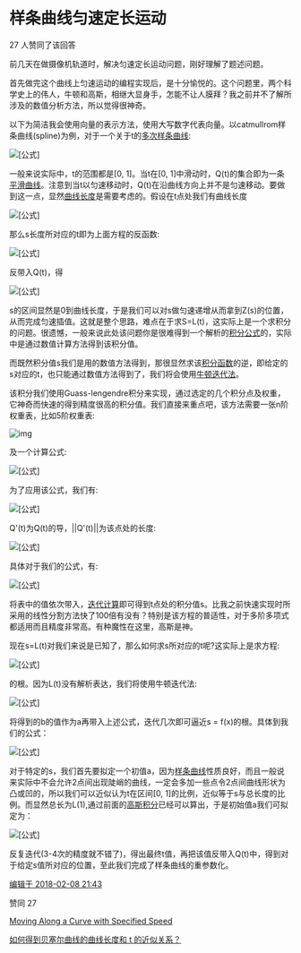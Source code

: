 # 样条曲线匀速定长运动

27 人赞同了该回答

前几天在做摄像机轨道时，解决匀速定长运动问题，刚好理解了题述问题。

首先做完这个曲线上匀速运动的编程实现后，是十分愉悦的。这个问题里，两个科学史上的伟人，牛顿和高斯，相继大显身手，怎能不让人膜拜？我之前并不了解所涉及的数值分析方法，所以觉得很神奇。

以下为简洁我会使用向量的表示方法，使用大写数字代表向量。以catmullrom样条曲线(spline)为例，对于一个关于t的[多次样条曲线](https://www.zhihu.com/search?q=多次样条曲线&search_source=Entity&hybrid_search_source=Entity&hybrid_search_extra={"sourceType"%3A"answer"%2C"sourceId"%3A310580409}):

![[公式]](https://www.zhihu.com/equation?tex=Q%28t%29+%3D+At%5E%7B3%7D+%2B+Bt%5E%7B2%7D+%2B+Ct+%2B+D)

一般来说实际中，t的范围都是[0, 1]。当t在[0, 1]中滑动时，Q(t)的集合即为一条[平滑曲线](https://www.zhihu.com/search?q=平滑曲线&search_source=Entity&hybrid_search_source=Entity&hybrid_search_extra={"sourceType"%3A"answer"%2C"sourceId"%3A310580409})。注意到当t以匀速移动时，Q(t)在沿曲线方向上并不是匀速移动。要做到这一点，显然[曲线长度](https://www.zhihu.com/search?q=曲线长度&search_source=Entity&hybrid_search_source=Entity&hybrid_search_extra={"sourceType"%3A"answer"%2C"sourceId"%3A310580409})是需要考虑的。假设在t点处我们有曲线长度

![[公式]](https://www.zhihu.com/equation?tex=s+%3D+L%28t%29)

那么s长度所对应的t即为上面方程的反函数:

![[公式]](https://www.zhihu.com/equation?tex=t+%3D+L%5E%7B-1%7D%28s%29)

反带入Q(t)，得

![[公式]](https://www.zhihu.com/equation?tex=Q%28t%29+%3D+Q%28L%5E%7B-1%7D%28s%29%29+%3D+Z%28s%29)

s的区间显然是0到曲线长度，于是我们可以对s做匀速递增从而拿到Z(s)的位置， 从而完成匀速插值。这就是整个思路，难点在于求S=L(t)，这实际上是一个求积分的问题。很遗憾，一般来说此处该问题你是很难得到一个解析的[积分公式](https://www.zhihu.com/search?q=积分公式&search_source=Entity&hybrid_search_source=Entity&hybrid_search_extra={"sourceType"%3A"answer"%2C"sourceId"%3A310580409})的，实际中是通过数值计算方法得到该积分值。

而既然积分值s我们是用的数值方法得到，那很显然求该[积分函数](https://www.zhihu.com/search?q=积分函数&search_source=Entity&hybrid_search_source=Entity&hybrid_search_extra={"sourceType"%3A"answer"%2C"sourceId"%3A310580409})的逆，即给定的s对应的t，也只能通过数值方法得到了，我们将会使用[牛顿迭代法](https://www.zhihu.com/search?q=牛顿迭代法&search_source=Entity&hybrid_search_source=Entity&hybrid_search_extra={"sourceType"%3A"answer"%2C"sourceId"%3A310580409})。

该积分我们使用Guass-lengendre积分来实现，通过选定的几个积分点及权重，它神奇而快速的得到精度很高的积分值。我们直接来重点吧，该方法需要一张n阶权重表，比如5阶权重表:

![img](https://pic3.zhimg.com/80/v2-c769e6d4592acf03071c54bf413c11ec_1440w.jpg?source=1940ef5c)

及一个计算公式:

![[公式]](https://www.zhihu.com/equation?tex=%5Cint_%7Ba%7D%5E%7Bb%7Df%28x%29dx+%3D+%5Cfrac%7Bb-a%7D%7B2%7D%5Csum_%7Bi%3D1%7D%5E%7Bn%7D%7Bw_%7Bi%7Df%28%5Cfrac%7Bb-a%7D%7B2%7Dx_%7Bi%7D%2B%5Cfrac%7Bb%2Ba%7D%7B2%7D%29%7D)

为了应用该公式，我们有:

![[公式]](https://www.zhihu.com/equation?tex=%5Cfrac%7Bds%7D%7Bdt%7D+%3D+%7C%7CQ%27%28t%29%7C%7C+%5CRightarrow+ds+%3D+%7C%7CQ%27%28t%29dt+%5CRightarrow+s+%3D+%5Cint_%7B0%7D%5E%7Bt%7D%7C%7CQ%27%28x%29%7C%7Cdx)

Q'(t)为Q(t)的导，||Q'(t)||为该点处的长度:

![[公式]](https://www.zhihu.com/equation?tex=Q%27%28t%29+%3D+3At%5E%7B2%7D+%2B+2Bt+%2B+C)

具体对于我们的公式，有:

![[公式]](https://www.zhihu.com/equation?tex=s%3D+L%28t%29+%3D+%5Cint_%7B0%7D%5E%7Bt%7D%7C%7CQ%27%28x%29%7C%7Cdx+%3D+%5Cfrac%7Bt%7D%7B2%7D%5Csum_%7Bi%3D1%7D%5E%7Bn%7D%7Bw_%7Bi%7D%7C%7CQ%27%28%5Cfrac%7Bt%7D%7B2%7Dx_%7Bi%7D%2B%5Cfrac%7Bt%7D%7B2%7D%29%7C%7C%7D)

将表中的值依次带入，[迭代计算](https://www.zhihu.com/search?q=迭代计算&search_source=Entity&hybrid_search_source=Entity&hybrid_search_extra={"sourceType"%3A"answer"%2C"sourceId"%3A310580409})即可得到t点处的积分值s。比我之前快速实现时所采用的线性分割方法快了100倍有没有？特别是该方程的普适性，对于多阶多项式都适用而且精度非常高。有种魔性在这里，高斯是神。

现在s=L(t)对我们来说是已知了，那么如何求s所对应的t呢?这实际上是求方程:

![[公式]](https://www.zhihu.com/equation?tex=L%28t%29+-+s+%3D+0)

的根。因为L(t)没有解析表达，我们将使用牛顿迭代法:

![[公式]](https://www.zhihu.com/equation?tex=b%3D+a+-+%5Cfrac%7Bf%28a%29%7D%7Bf%27%28a%29%7D)

将得到的b的值作为a再带入上述公式，迭代几次即可逼近s = f(x)的根。具体到我们的公式：

![[公式]](https://www.zhihu.com/equation?tex=b%3D+a+-+%5Cfrac%7BL%28a%29+-+s%7D%7BL%27%28a%29%7D)

对于特定的s，我们首先要拟定一个初值a，因为[样条曲线](https://www.zhihu.com/search?q=样条曲线&search_source=Entity&hybrid_search_source=Entity&hybrid_search_extra={"sourceType"%3A"answer"%2C"sourceId"%3A310580409})性质良好，而且一般说来实际中不会允许2点间出现陡峭的曲线，一定会多加一些点令2点间曲线形状为凸或凹的，所以我们可以近似认为t在区间[0, 1]的比例，近似等于s与总长度的比例。而显然总长为L(1),通过前面的[高斯积分](https://www.zhihu.com/search?q=高斯积分&search_source=Entity&hybrid_search_source=Entity&hybrid_search_extra={"sourceType"%3A"answer"%2C"sourceId"%3A310580409})已经可以算出，于是初始值a我们可拟定为：

![[公式]](https://www.zhihu.com/equation?tex=a+%3D+%5Cfrac%7Bs%7D%7BL%281%29%7D)

反复迭代(3-4次的精度就不错了)，得出最终t值，再把该值反带入Q(t)中，得到对于给定s值所对应的位置，至此我们完成了样条曲线的重参数化。

[编辑于 2018-02-08 21:43](https://www.zhihu.com/question/27715729/answer/310580409)

赞同 27



[Moving Along a Curve with Specified Speed](https://www.geometrictools.com/Documentation/MovingAlongCurveSpecifiedSpeed.pdf)  



[如何得到贝塞尔曲线的曲线长度和 t 的近似关系？](https://www.zhihu.com/question/27715729/answer/157706877)